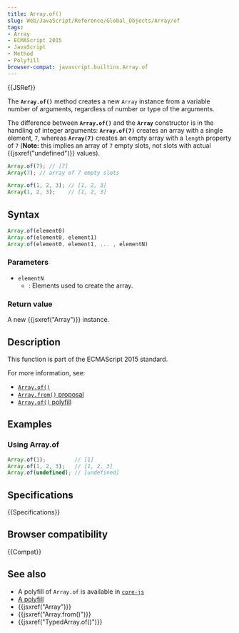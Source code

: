 ```yaml
---
title: Array.of()
slug: Web/JavaScript/Reference/Global_Objects/Array/of
tags:
- Array
- ECMAScript 2015
- JavaScript
- Method
- Polyfill
browser-compat: javascript.builtins.Array.of
---
```

{{JSRef}}

The **`Array.of()`** method creates a new `Array` instance from a variable
number of arguments, regardless of number or type of the arguments.

The difference between **`Array.of()`** and the **`Array`** constructor is in
the handling of integer arguments: **`Array.of(7)`** creates an array with a
single element, `7`, whereas **`Array(7)`** creates an empty array with a
`length` property of `7` (**Note:** this implies an array of `7` empty slots,
not slots with actual {{jsxref("undefined")}} values).

```js
Array.of(7); // [7]
Array(7); // array of 7 empty slots

Array.of(1, 2, 3); // [1, 2, 3]
Array(1, 2, 3);    // [1, 2, 3]
```

## Syntax

```js
Array.of(element0)
Array.of(element0, element1)
Array.of(element0, element1, ... , elementN)
```

### Parameters

- `elementN`
  - : Elements used to create the array.

### Return value

A new {{jsxref("Array")}} instance.

## Description

This function is part of the ECMAScript 2015 standard.

For more information, see:

- [`Array.of()`](https://gist.github.com/rwaldron/1074126)
- [`Array.from()` proposal](https://gist.github.com/rwaldron/1074126)
- [`Array.of()` polyfill](https://gist.github.com/rwaldron/3186576)

## Examples

### Using Array.of

```js
Array.of(1);         // [1]
Array.of(1, 2, 3);   // [1, 2, 3]
Array.of(undefined); // [undefined]
```

## Specifications

{{Specifications}}

## Browser compatibility

{{Compat}}

## See also

- A polyfill of `Array.of` is available in
  [`core-js`](https://github.com/zloirock/core-js#ecmascript-array)
- [A polyfill](https://github.com/behnammodi/polyfill/blob/master/array.polyfill.js)
- {{jsxref("Array")}}
- {{jsxref("Array.from()")}}
- {{jsxref("TypedArray.of()")}}
